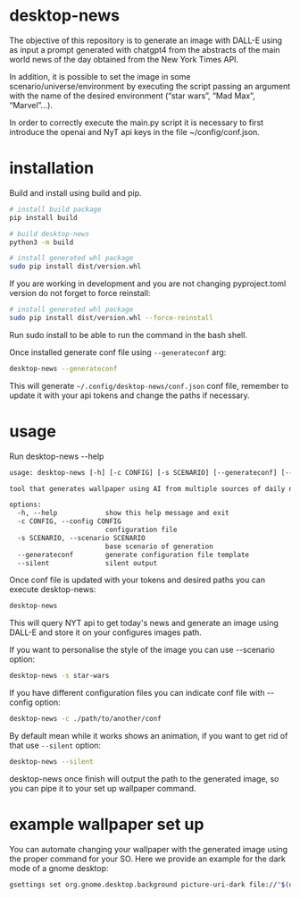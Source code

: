 # desktop-news

The objective of this repository is to generate an image with DALL-E using as input a prompt generated with chatgpt4 from the abstracts of the main world news of the day obtained from the New York Times API.

In addition, it is possible to set the image in some scenario/universe/environment by executing the script passing an argument with the name of the desired environment (“star wars”, “Mad Max”, “Marvel”...).

In order to correctly execute the main.py script it is necessary to first introduce the openai and NyT api keys in the file ~/config/conf.json.

# installation

Build and install using build and pip.

```bash
# install build package
pip install build

# build desktop-news
python3 -m build

# install generated whl package
sudo pip install dist/version.whl
```

If you are working in development and you are not changing pyproject.toml version do not forget to force reinstall:

```bash
# install generated whl package
sudo pip install dist/version.whl --force-reinstall
```
Run sudo install to be able to run the command in the bash shell.

Once installed generate conf file using `--generateconf` arg:

```bash
desktop-news --generateconf
```

This will generate `~/.config/desktop-news/conf.json` conf file, remember to update it with your api tokens and change the paths if necessary.

# usage

Run desktop-news --help

```txt
usage: desktop-news [-h] [-c CONFIG] [-s SCENARIO] [--generateconf] [--silent]

tool that generates wallpaper using AI from multiple sources of daily news

options:
  -h, --help            show this help message and exit
  -c CONFIG, --config CONFIG
                        configuration file
  -s SCENARIO, --scenario SCENARIO
                        base scenario of generation
  --generateconf        generate configuration file template
  --silent              silent output
```

Once conf file is updated with your tokens and desired paths you can execute desktop-news:

```bash
desktop-news
```

This will query NYT api to get today's news and generate an image using DALL-E and store it on your configures images path.

If you want to personalise the style of the image you can use --scenario option:

```bash
desktop-news -s star-wars
```

If you have different configuration files you can indicate conf file with --config option:

```bash
desktop-news -c ./path/to/another/conf
```

By default mean while it works shows an animation, if you want to get rid of that use `--silent` option:

```bash
desktop-news --silent
```

desktop-news once finish will output the path to the generated image, so you can pipe it to your set up wallpaper command.

# example wallpaper set up

You can automate changing your wallpaper with the generated image using the proper command for your SO. Here we provide an example for the dark mode of a gnome desktop:

```bash
gsettings set org.gnome.desktop.background picture-uri-dark file://"$(desktop-news --silent -s marvel)"
```


